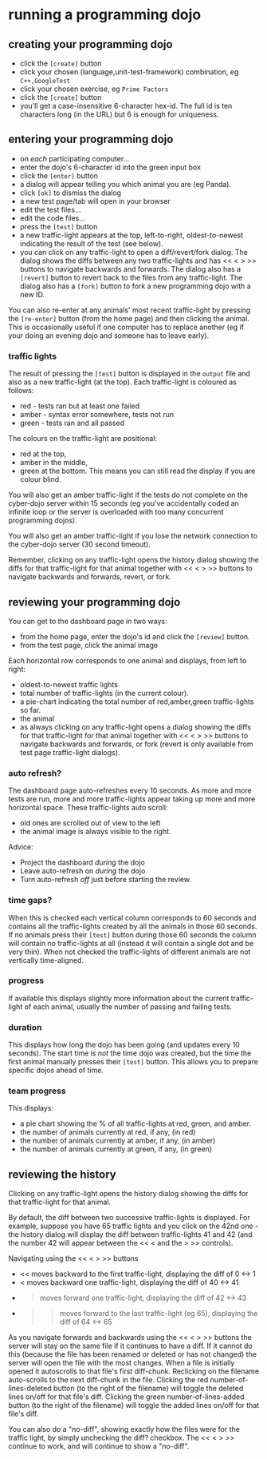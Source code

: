 
running a programming dojo
==========================

creating your programming dojo
------------------------------
  * click the `[create]` button
  * click your chosen (language,unit-test-framework) combination, eg `C++,GoogleTest`
  * click your chosen exercise, eg `Prime Factors`
  * click the `[create]` button
  * you'll get a case-insensitive 6-character hex-id. The full id is ten
    characters long (in the URL) but 6 is enough for uniqueness.


entering your programming dojo
------------------------------
  * on *each* participating computer...
  * enter the dojo's 6-character id into the green input box
  * click the `[enter]` button
  * a dialog will appear telling you which animal you are (eg Panda).
  * click `[ok]` to dismiss the dialog
  * a new test page/tab will open in your browser
  * edit the test files...
  * edit the code files...
  * press the `[test]` button
  * a new traffic-light appears at the top, left-to-right, oldest-to-newest
    indicating the result of the test (see below).
  * you can click on any traffic-light to open a diff/revert/fork dialog.
    The dialog shows the diffs between any two traffic-lights
    and has << < > >> buttons to navigate backwards and forwards.
    The dialog also has a `[revert]` button to revert back
    to the files from any traffic-light.
    The dialog also has a `[fork]` button to fork a new
    programming dojo with a new ID.

You can also re-enter at any animals' most recent traffic-light by pressing
the `[re-enter]` button (from the home page) and then clicking the animal.
This is occasionally useful if one computer has to replace another (eg
if your doing an evening dojo and someone has to leave early).

### traffic lights

The result of pressing the `[test]` button is displayed in the `output` file
and also as a new traffic-light (at the top).
Each traffic-light is coloured as follows:
  * red   - tests ran but at least one failed
  * amber - syntax error somewhere, tests not run
  * green - tests ran and all passed

The colours on the traffic-light are positional:
  * red at the top,
  * amber in the middle,
  * green at the bottom.
This means you can still read the display if you are colour blind.

You will also get an amber traffic-light if the tests do not complete
on the cyber-dojo server within 15 seconds (eg you've accidentally coded
an infinite loop or the server is overloaded with too many concurrent
programming dojos).

You will also get an amber traffic-light if you lose the network connection
to the cyber-dojo server (30 second timeout).

Remember, clicking on any traffic-light opens the history dialog showing the
diffs for that traffic-light for that animal together with << < > >> buttons to
navigate backwards and forwards, revert, or fork.


reviewing your programming dojo
-------------------------------
You can get to the dashboard page in two ways:

  * from the home page, enter the dojo's id and click the `[review]` button.
  * from the test page, click the animal image

Each horizontal row corresponds to one animal and displays, from left to right:

  * oldest-to-newest traffic lights
  * total number of traffic-lights (in the current colour).
  * a pie-chart indicating the total number of red,amber,green traffic-lights
    so far.
  * the animal
  * as always clicking on any traffic-light opens a dialog showing the diffs for
    that traffic-light for that animal together with << < > >> buttons to
    navigate backwards and forwards, or fork (revert is only available from
    test page traffic-light dialogs).

### auto refresh?

The dashboard page auto-refreshes every 10 seconds. As more and more tests
are run, more and more traffic-lights appear taking up more and more
horizontal space. These traffic-lights auto scroll:
  * old ones are scrolled out of view to the left
  * the animal image is always visible to the right.

Advice:
  * Project the dashboard *during* the dojo
  * Leave auto-refresh on *during* the dojo
  * Turn auto-refresh *off* just before starting the review.

### time gaps?

When this is checked each vertical column corresponds to 60 seconds
and contains all the traffic-lights created by all the animals in those 60
seconds. If no animals press their `[test]` button during those 60 seconds the
column will contain no traffic-lights at all (instead it will contain
a single dot and be very thin).
When not checked the traffic-lights of different animals are not
vertically time-aligned.

### progress

If available this displays slightly more information about the current
traffic-light of each animal, usually the number of passing and failing
tests.

### duration

This displays how long the dojo has been going (and updates every
10 seconds). The start time is *not* the time dojo was created, but the
time the first animal manually presses their `[test]` button. This allows
you to prepare specific dojos ahead of time.

### team progress

This displays:
  * a pie chart showing the % of all traffic-lights at red, green, and amber.
  * the number of animals currently at red, if any, (in red)
  * the number of animals currently at amber, if any, (in amber)
  * the number of animals currently at green, if any, (in green)


reviewing the history
---------------------
Clicking on any traffic-light opens the history dialog showing the diffs for that
traffic-light for that animal.

By default, the diff between two successive traffic-lights is displayed.
For example, suppose you have 65 traffic lights and you click on the 42nd one -
the history dialog will display the diff between traffic-lights 41 and 42
(and the number 42 will appear between the << < and the > >> controls).

Navigating using the << < > >> buttons
  * << moves backward to the first traffic-light, displaying the diff of 0 <-> 1
  * <  moves backward one traffic-light, displaying the diff of 40 <-> 41
  * >  moves forward one traffic-light, displaying the diff of 42 <-> 43
  * >> moves forward to the last traffic-light (eg 65), displaying the diff of 64 <-> 65

As you navigate forwards and backwards using
the << < > >> buttons the server will stay on the same file if it continues to
have a diff. If it cannot do this (because the file has been renamed or
deleted or has not changed) the server will open the file with the most changes.
When a file is initially opened it autoscrolls to that file's first diff-chunk.
Reclicking on the filename auto-scrolls to the next diff-chunk in the file.
Clicking the red number-of-lines-deleted button (to the right of the filename)
will toggle the deleted lines on/off for that file's diff.
Clicking the green number-of-lines-added button (to the right of the filename)
will toggle the added lines on/off for that file's diff.

You can also do a "no-diff", showing exactly how the files were for the
traffic light, by simply unchecking the diff? checkbox.
The << < > >> continue to work, and will continue to show a "no-diff".
